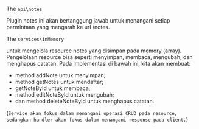 The `api\notes`

Plugin notes ini akan bertanggung jawab untuk menangani setiap permintaan yang mengarah ke url /notes.

The `services\inMemory`

untuk mengelola resource notes yang disimpan pada memory (array).
Pengelolaan resource bisa seperti menyimpan, membaca, mengubah, dan menghapus catatan. Pada implementasi di bawah ini, kita akan membuat:

- method addNote untuk menyimpan;
- method getNotes untuk mendaftar;
- getNoteById untuk membaca;
- method editNoteById untuk mengubah;
- dan method deleteNoteById untuk menghapus catatan.

(`Service akan fokus dalam menangani operasi CRUD pada resource, sedangkan handler akan fokus dalam menangani response pada client.`)
